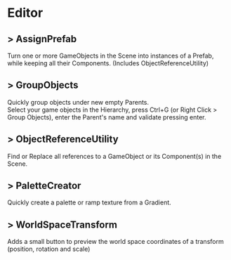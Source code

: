 # Editor

##  > AssignPrefab
Turn one or more GameObjects in the Scene into instances of a Prefab, while keeping all their Components. (Includes ObjectReferenceUtility)

##  > GroupObjects
Quickly group objects under new empty Parents.  
Select your game objects in the Hierarchy, press Ctrl+G (or Right Click > Group Objects), enter the Parent's name and validate pressing enter.

##  > ObjectReferenceUtility
Find or Replace all references to a GameObject or its Component(s) in the Scene.

##  > PaletteCreator
Quickly create a palette or ramp texture from a Gradient.

##  > WorldSpaceTransform
Adds a small button to preview the world space coordinates of a transform (position, rotation and scale)
